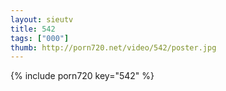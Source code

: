 ```yaml
--- 
layout: sieutv
title: 542
tags: ["000"]
thumb: http://porn720.net/video/542/poster.jpg
---
```

{% include porn720 key="542" %} 
